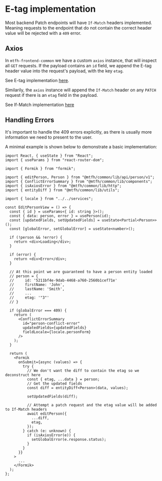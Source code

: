 # E-tag implementation

Most backend Patch endpoints will have `If-Match` headers implemented. Meaning requests to
the endpoint that do not contain the correct header value will be rejected with a `409`
error.

## Axios

In `mtfh-frontend-common` we have a custom `axios` instance, that will inspect all `GET`
requests. If the payload contains an `id` field, we append the E-tag header value into the
request's payload, with the key `etag`.

See E-tag implementation
[here](https://github.com/LBHackney-IT/mtfh-frontend-common/blob/main/lib/http/http.ts#L37).

Similarily, the `axios` instance will append the `If-Match` header on any `PATCH` request
if there is an `etag` field in the payload.

See If-Match implementation
[here](https://github.com/LBHackney-IT/mtfh-frontend-common/blob/main/lib/http/http.ts#L27)

## Handling Errors

It's important to handle the 409 errors explicitly, as there is usually more information
we need to present to the user.

A minimal example is shown below to demonstrate a basic implementation:

```tsx
import React, { useState } from "React";
import { useParams } from "react-router-dom";

import { Formik } from "formik";

import { editPerson, Person } from "@mtfh/common/lib/api/person/v1";
import { ConflictErrorSummary } from "@mtfh/common/lib/components";
import { isAxiosError } from "@mtfh/common/lib/http";
import { entityDiff } from "@mtfh/common/lib/utils";

import { locale } from "../../services";

const EditPersonView = () => {
  const { id } = useParams<{ id: string }>();
  const { data: person, error } = usePerson(id);
  const [updatedFields, setUpdatedFields] = useState<Partial<Person>>();
  const [globalError, setGlobalError] = useState<number>();

  if (!person && !error) {
    return <div>Loading</div>;
  }

  if (error) {
    return <div>Error</div>;
  }

  // At this point we are guaranteed to have a person entity loaded
  // person = {
  //     id: '5211bf4e-9dab-4468-a760-2560b1cef71e'
  //     firstName: 'John',
  //     lastName: 'Smith',
  //     ...
  //     etag: '"3"'
  // }

  if (globalError === 409) {
    return (
      <ConflictErrorSummary
        id="person-conflict-error"
        updatedFields={updatedFields}
        fieldLocale={locale.personForm}
      />
    );
  }

  return (
    <Formik
      onSubmit={async (values) => {
        try {
          // We don't want the diff to contain the etag so we deconstruct here
          const { etag, ...data } = person;
          // Get the updated fields
          const diff = entityDiff<Person>(data, values);

          setUpdatedFields(diff);

          // Attempt a patch request and the etag value will be added to If-Match headers
          await editPerson({
            ...diff,
            etag,
          });
        } catch (e: unknown) {
          if (isAxiosError(e)) {
            setGlobalError(e.response.status);
          }
        }
      }}
    >
      ...
    </Formik>
  );
};
```
